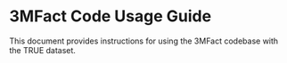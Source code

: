 # 3MFact Code Usage Guide

This document provides instructions for using the 3MFact codebase with the TRUE dataset.



